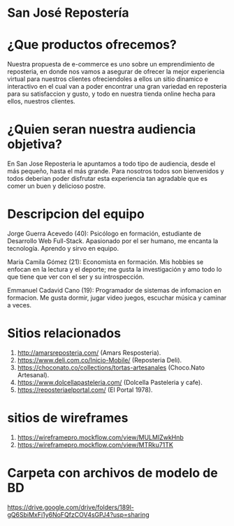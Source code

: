 # San José Repostería

# ¿Que productos ofrecemos? 

Nuestra propuesta de e-commerce es uno sobre un emprendimiento de reposteria, en donde nos vamos a asegurar de ofrecer la mejor experiencia virtual para nuestros clientes ofreciendoles a ellos un sitio dinamico e interactivo en el cual van a poder encontrar una gran variedad en reposteria para su satisfaccion y gusto, y todo en nuestra tienda online hecha para ellos, nuestros clientes.

# ¿Quien seran nuestra audiencia objetiva?

En San Jose Reposteria le apuntamos a todo tipo de audiencia, desde el más pequeño, hasta el más grande. Para nosotros todos son bienvenidos y todos deberian poder disfrutar esta experiencia tan agradable que es comer un buen y delicioso postre.

# Descripcion del equipo

Jorge Guerra Acevedo (40): Psicólogo en formación, estudiante de Desarrollo Web Full-Stack. Apasionado por el ser humano, me encanta la tecnología. Aprendo y sirvo en equipo.

Maria Camila Gómez (21): Economista en formación. Mis hobbies se enfocan en la lectura y el deporte; me gusta la investigación y amo todo lo que tiene que ver con el ser y su introspección.

Emmanuel Cadavid Cano (19):  Programador de sistemas de infomacion en formacion. Me gusta dormir, jugar video juegos, escuchar música y caminar a veces.

# Sitios relacionados 

1. http://amarsreposteria.com/ (Amars Resposteria).
2. https://www.deli.com.co/Inicio-Mobile/ (Reposteria Deli).
3. https://choconato.co/collections/tortas-artesanales (Choco.Nato Artesanal).
4. https://www.dolcellapasteleria.com/ (Dolcella Pasteleria y cafe).
5. https://reposteriaelportal.com/ (El Portal 1978).

# sitios de wireframes
1. https://wireframepro.mockflow.com/view/MULMIZwkHnb
2. https://wireframepro.mockflow.com/view/MTRku71TK

# Carpeta con archivos de modelo de BD
https://drive.google.com/drive/folders/189l-gQ6SbiMxFi1y6NoFQfzCOV4sGPJ4?usp=sharing

